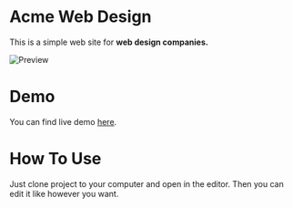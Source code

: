 # Acme Web Design

This is a simple web site for **web design companies.**

![Preview](https://serving.photos.photobox.com/666325495f3f882b60bee39530f1513acd7629cb1b516ea6472e3e4c6f7d6d68eb31e3d6.jpg "Logo Title Text 1")

# Demo

You can find live demo [here](https://tours-landing-page.netlify.com/).

# How To Use

Just clone project to your computer and open in the editor. Then you can edit it like however you want.
